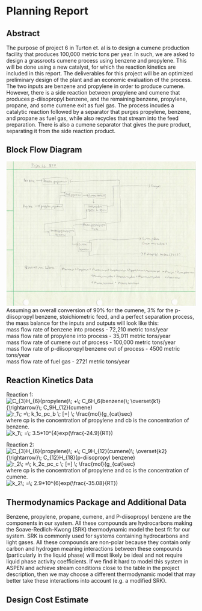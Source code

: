 # Planning Report



## Abstract <br>
The purpose of project 6 in Turton et. al is to design a cumene production facility that produces 100,000 metric tons per year. In such, we are asked to design a grassroots cumene process using benzene and propylene. This will be done using a new catalyst, for which the reaction kinetics are included in this report. The deliverables for this project will be an optimized preliminary design of the plant and an economic evaluation of the process. The two inputs are benzene and propylene in order to produce cumene. However, there is a side reaction between propylene and cumene that produces p-diisopropyl benzene, and the remaining benzene, propylene, propane, and some cumene exit as fuel gas. The process incudes a catalytic reaction followed by a separator that purges propylene, benzene, and propane as fuel gas, while also recycles that stream into the feed preparation. There is also a cumene separator that gives the pure product, separating it from the side reaction product. <br>



## Block Flow Diagram
![BFD](BFD2.JPG)
Assuming an overall conversion of 90% for the cumene, 3% for the p-diisopropyl benzene, stoichiometric feed, and a perfect separation process, the mass balance for the inputs and outputs will look like this: <br>
mass flow rate of benzene into process - 72,210 metric tons/year <br>
mass flow rate of propylene into process - 35,011 metric tons/year <br>
mass flow rate of cumene out of process - 100,000 metric tons/year <br>
mass flow rate of p-diisopropyl benzene out of process - 4500 metric tons/year <br>
mass flow rate of fuel gas - 2721 metric tons/year <br>


## Reaction Kinetics Data <br>
Reaction 1: <br>
<img src="https://latex.codecogs.com/gif.latex?C_{3}H_{6}(propylene)\;&space;&plus;\;&space;C_6H_6(benzene)\;&space;\overset{k1}{\rightarrow}\;&space;C_9H_{12}(cumene)" title="C_{3}H_{6}(propylene)\; +\; C_6H_6(benzene)\; \overset{k1}{\rightarrow}\; C_9H_{12}(cumene)" /></a> <br>
<img src="https://latex.codecogs.com/gif.latex?r_1\;&space;=\;&space;k_1c_pc_b&space;\;&space;[=]&space;\;&space;\frac{mol}{g_{cat}sec}" title="r_1\; =\; k_1c_pc_b \; [=] \; \frac{mol}{g_{cat}sec}" /></a> <br>
where cp is the concentration of propylene and cb is the concentration of benzene. <br>
<img src="https://latex.codecogs.com/gif.latex?k_1\;&space;=\;&space;3.5*10^{4}exp(\frac{-24.9}{RT})" title="k_1\; =\; 3.5*10^{4}exp(\frac{-24.9}{RT})" /></a> <br>

Reaction 2: <br>
<img src="https://latex.codecogs.com/gif.latex?C_{3}H_{6}(propylene)\;&space;&plus;\;&space;C_9H_{12}(cumene)\;&space;\overset{k2}{\rightarrow}\;&space;C_{12}H_{18}(p-diisopropyl&space;benzene)" title="C_{3}H_{6}(propylene)\; +\; C_9H_{12}(cumene)\; \overset{k2}{\rightarrow}\; C_{12}H_{18}(p-diisopropyl benzene)" /></a> <br>
<img src="https://latex.codecogs.com/gif.latex?r_2\;&space;=\;&space;k_2c_pc_c&space;\;&space;[=]&space;\;&space;\frac{mol}{g_{cat}sec}" title="r_2\; =\; k_2c_pc_c \; [=] \; \frac{mol}{g_{cat}sec}" /></a> <br>
where cp is the concentration of propylene and cc is the concentration of cumene. <br>
<img src="https://latex.codecogs.com/gif.latex?k_2\;&space;=\;&space;2.9*10^{6}exp(\frac{-35.08}{RT})" title="k_2\; =\; 2.9*10^{6}exp(\frac{-35.08}{RT})" /></a> <br>

## Thermodynamics Package and Additional Data

Benzene, propylene, propane, cumene, and P-diisopropyl benzene are the components in our system. All these compounds are hydrocarbons making the Soave-Redlich-Kwong (SRK) thermodynamic model the best fit for our system. SRK is commonly used for systems containing hydrocarbons and light gases. All these compounds are non-polar because they contain only carbon and hydrogen meaning interactions between these compounds (particularly in the liquid phase) will most likely be ideal and not require liquid phase activity coefficients. If we find it hard to model this system in ASPEN and achieve stream conditions close to the table in the project description, then we may choose a different thermodynamic model that may better take these interactions into account (e.g. a modified SRK).


## Design Cost Estimate

